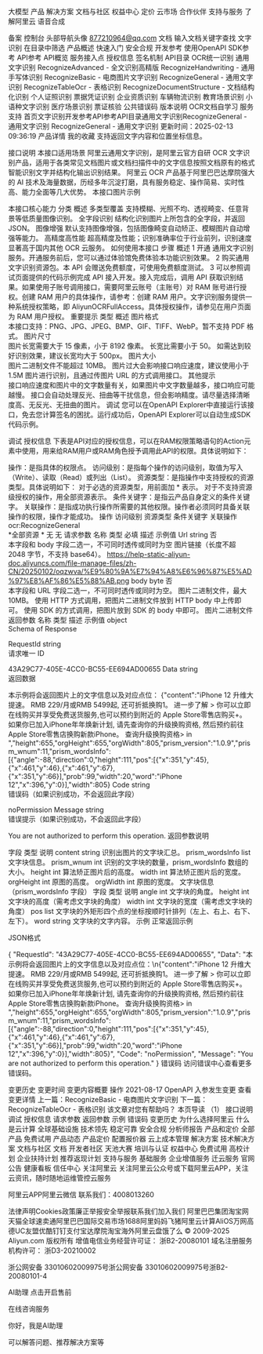大模型
产品
解决方案
文档与社区
权益中心
定价
云市场
合作伙伴
支持与服务
了解阿里云
语音合成




备案
控制台
头部导航头像
877210964@qq.com
文档
输入文档关键字查找
文字识别
在目录中筛选
产品概述
快速入门
安全合规
开发参考
使用OpenAPI
SDK参考
API参考
API概览
服务接入点
授权信息
签名机制
API目录
OCR统一识别
通用文字识别
RecognizeAdvanced - 全文识别高精版
RecognizeHandwriting - 通用手写体识别
RecognizeBasic - 电商图片文字识别
RecognizeGeneral - 通用文字识别
RecognizeTableOcr - 表格识别
RecognizeDocumentStructure - 文档结构化识别
个人证照识别
票据凭证识别
企业资质识别
车辆物流识别
教育场景识别
小语种文字识别
医疗场景识别
票证核验
公共错误码
版本说明
OCR文档自学习
服务支持
首页文字识别开发参考API参考API目录通用文字识别RecognizeGeneral - 通用文字识别
RecognizeGeneral - 通用文字识别
更新时间：2025-02-13 09:36:19
产品详情
我的收藏
支持返回文字内容和位置坐标信息。

接口说明
本接口适用场景
阿里云通用文字识别，是阿里云官方自研 OCR 文字识别产品，适用于各类常见文档图片或文档扫描件中的文字信息按照文档原有的格式智能识别文字并结构化输出识别结果。
阿里云 OCR 产品基于阿里巴巴达摩院强大的 AI 技术及海量数据，历经多年沉淀打磨，具有服务稳定、操作简易、实时性高、能力全面等几大优势。
本接口图片示例


本接口核心能力
分类	概述
多类型覆盖	支持模糊、光照不均、透视畸变、任意背景等低质量图像识别。
全字段识别	结构化识别图片上所包含的全字段，并返回 JSON。
图像增强	默认支持图像增强，包括图像畸变自动矫正、模糊图片自动增强等能力。
高精度高性能	超高精度及性能；识别准确率位于行业前列，识别速度显著高于国内其他 OCR 云服务。
如何使用本接口
步骤	概述
1	开通 通用文字识别 服务。开通服务前后，您可以通过体验馆免费体验本功能识别效果。
2	购买通用文字识别资源包。本 API 会赠送免费额度，可使用免费额度测试。
3	可以参照调试页面提供的代码示例完成 API 接入开发。接入完成后，调用 API 获取识别结果。如果使用子账号调用接口，需要阿里云账号（主账号）对 RAM 账号进行授权。创建 RAM 用户的具体操作，请参考：创建 RAM 用户。文字识别服务提供一种系统授权策略，即 AliyunOCRFullAccess。具体授权操作，请参见在用户页面为 RAM 用户授权。
重要提示
类型	概述
图片格式	
本接口支持：PNG、JPG、JPEG、BMP、GIF、TIFF、WebP。暂不支持 PDF 格式。
图片尺寸	
图片长宽需要大于 15 像素，小于 8192 像素。
长宽比需要小于 50。
如需达到较好识别效果，建议长宽均大于 500px。
图片大小	
图片二进制文件不能超过 10MB。
图片过大会影响接口响应速度，建议使用小于 1.5M 图片进行识别，且通过传图片 URL 的方式调用接口。
其他提示	
接口响应速度和图片中的文字数量有关，如果图片中文字数量越多，接口响应可能越慢。
接口会自动处理反光、扭曲等干扰信息，但会影响精度。请尽量选择清晰度高、无反光、无扭曲的图片。
调试
您可以在OpenAPI Explorer中直接运行该接口，免去您计算签名的困扰。运行成功后，OpenAPI Explorer可以自动生成SDK代码示例。

调试
授权信息
下表是API对应的授权信息，可以在RAM权限策略语句的Action元素中使用，用来给RAM用户或RAM角色授予调用此API的权限。具体说明如下：

操作：是指具体的权限点。
访问级别：是指每个操作的访问级别，取值为写入（Write）、读取（Read）或列出（List）。
资源类型：是指操作中支持授权的资源类型。具体说明如下：
对于必选的资源类型，用前面加 * 表示。
对于不支持资源级授权的操作，用全部资源表示。
条件关键字：是指云产品自身定义的条件关键字。
关联操作：是指成功执行操作所需要的其他权限。操作者必须同时具备关联操作的权限，操作才能成功。
操作	访问级别	资源类型	条件关键字	关联操作
ocr:RecognizeGeneral		
*全部资源
*
无
无
请求参数
名称	类型	必填	描述	示例值
Url	string	否	
本字段和 body 字段二选一，不可同时透传或同时为空
图片链接（长度不超 2048 字节，不支持 base64）。
https://help-static-aliyun-doc.aliyuncs.com/file-manage-files/zh-CN/20250102/oqzwva/%E9%80%9A%E7%94%A8%E6%96%87%E5%AD%97%E8%AF%86%E5%88%AB.png
body	byte	否	
本字段和 URL 字段二选一，不可同时透传或同时为空。
图片二进制文件，最大 10MB。
使用 HTTP 方式调用，把图片二进制文件放到 HTTP body 中上传即可。
使用 SDK 的方式调用，把图片放到 SDK 的 body 中即可。
图片二进制文件
返回参数
名称	类型	描述	示例值
object	
Schema of Response

RequestId	string	
请求唯一 ID

43A29C77-405E-4CC0-BC55-EE694AD00655
Data	string	
返回数据

本示例将会返回图片上的文字信息以及对应点位：
{"content":"iPhone 12 升维大提速。 RMB 229/月或RMB 5499起, 还可折抵换购1。 进一步了解 > 你可以立即在线购买并享受免费送货服务,也可以预约到附近的 Apple Store零售店购买+。 如果你已加入iPhone年年焕新计划, 请先查询你的升级换购资格, 然后预约前往Apple Store零售店换购新款iPhone。 查询升级换购资格> in ","height":655,"orgHeight":655,"orgWidth":805,"prism_version":"1.0.9","prism_wnum":11,"prism_wordsInfo":[{"angle":-88,"direction":0,"height":111,"pos":[{"x":351,"y":45},{"x":461,"y":46},{"x":461,"y":67},{"x":351,"y":66}],"prob":99,"width":20,"word":"iPhone 12","x":396,"y":0}],"width":805}
Code	string	
错误码（如果识别成功，不会返回此字段）

noPermission
Message	string	
错误提示（如果识别成功，不会返回此字段）

You are not authorized to perform this operation.
返回参数说明

字段	类型	说明
content	string	识别出图片的文字块汇总。
prism_wordsInfo	list	文字块信息。
prism_wnum	int	识别的文字块的数量，prism_wordsInfo 数组的大小。
height	int	算法矫正图片后的高度。
width	int	算法矫正图片后的宽度。
orgHeight	int	原图的高度。
orgWidth	int	原图的宽度。
文字块信息（prism_wordsInfo 字段）
字段	类型	说明
angle	int	文字块的角度。
height	int	文字块的高度（需考虑文字块的角度）
width	int	文字块的宽度（需考虑文字块的角度）
pos	list	文字块的外矩形四个点的坐标按顺时针排列（左上、右上、右下、左下）。
word	string	文字块的文字内容。
示例
正常返回示例

JSON格式

 
{
  "RequestId": "43A29C77-405E-4CC0-BC55-EE694AD00655",
  "Data": "本示例将会返回图片上的文字信息以及对应点位：\n{\"content\":\"iPhone 12 升维大提速。 RMB 229/月或RMB 5499起, 还可折抵换购1。 进一步了解 > 你可以立即在线购买并享受免费送货服务,也可以预约到附近的 Apple Store零售店购买+。 如果你已加入iPhone年年焕新计划, 请先查询你的升级换购资格, 然后预约前往Apple Store零售店换购新款iPhone。 查询升级换购资格> in \",\"height\":655,\"orgHeight\":655,\"orgWidth\":805,\"prism_version\":\"1.0.9\",\"prism_wnum\":11,\"prism_wordsInfo\":[{\"angle\":-88,\"direction\":0,\"height\":111,\"pos\":[{\"x\":351,\"y\":45},{\"x\":461,\"y\":46},{\"x\":461,\"y\":67},{\"x\":351,\"y\":66}],\"prob\":99,\"width\":20,\"word\":\"iPhone 12\",\"x\":396,\"y\":0}],\"width\":805}",
  "Code": "noPermission",
  "Message": "You are not authorized to perform this operation."
}
错误码
访问错误中心查看更多错误码。

变更历史
变更时间	变更内容概要	操作
2021-08-17	OpenAPI 入参发生变更	查看变更详情
上一篇：RecognizeBasic - 电商图片文字识别
下一篇：RecognizeTableOcr - 表格识别
该文章对您有帮助吗？
本页导读 （1）
接口说明
调试
授权信息
请求参数
返回参数
示例
错误码
变更历史
为什么选择阿里云
什么是云计算
全球基础设施
技术领先
稳定可靠
安全合规
分析师报告
产品和定价
全部产品
免费试用
产品动态
产品定价
配置报价器
云上成本管理
解决方案
技术解决方案
文档与社区
文档
开发者社区
天池大赛
培训与认证
权益中心
免费试用
高校计划
企业扶持计划
推荐返现计划
支持与服务
基础服务
企业增值服务
迁云服务
官网公告
健康看板
信任中心
关注阿里云
关注阿里云公众号或下载阿里云APP，关注云资讯，随时随地运维管控云服务

阿里云APP阿里云微信
联系我们：4008013260

法律声明Cookies政策廉正举报安全举报联系我们加入我们
阿里巴巴集团淘宝网天猫全球速卖通阿里巴巴国际交易市场1688阿里妈妈飞猪阿里云计算AliOS万网高德UC友盟优酷钉钉支付宝达摩院淘宝海外阿里云盘饿了么
© 2009-2025 Aliyun.com 版权所有 增值电信业务经营许可证： 浙B2-20080101 域名注册服务机构许可： 浙D3-20210002

浙公网安备 33010602009975号浙公网安备 33010602009975号浙B2-20080101-4


AI助理
点击开启售前

在线咨询服务

你好，我是AI助理

可以解答问题、推荐解决方案等

